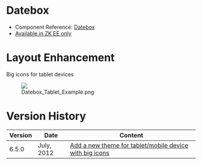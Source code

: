 

# Datebox

- Component Reference:
  [Datebox](ZK_Component_Reference/Input/Datebox)
- [Available in ZK EE only](http://www.zkoss.org/product/edition.dsp)

# Layout Enhancement

Big icons for tablet devices

<figure>
<img src="images/Datebox_Tablet_Example.png
title="Datebox_Tablet_Example.png" />
<figcaption>Datebox_Tablet_Example.png</figcaption>
</figure>

# Version History

| Version | Date       | Content                                                                                            |
|---------|------------|----------------------------------------------------------------------------------------------------|
| 6.5.0   | July, 2012 | [Add a new theme for tablet/mobile device with big icons](http://tracker.zkoss.org/browse/ZK-1247) |


